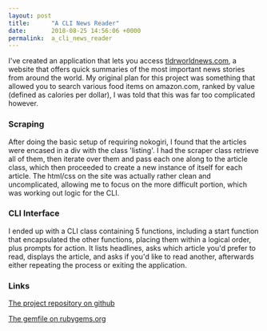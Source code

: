 ```yaml
---
layout: post
title:      "A CLI News Reader"
date:       2018-08-25 14:56:06 +0000
permalink:  a_cli_news_reader
---
```



I've created an application that lets you access [tldrworldnews.com](https://tldrworldnews.com/), a website that offers quick summaries of the most important news stories from around the world. My original plan for this project was something that allowed you to search various food items on amazon.com, ranked by value (defined as calories per dollar), I was told that this was far too complicated however.

### Scraping

After doing the basic setup of requiring nokogiri, I found that the articles were encased in a div with the class 'listing'. I had the scraper class retrieve all of them, then iterate over them and pass each one along to the article class, which then proceeded to create a new instance of itself for each article. The html/css on the site was actually rather clean and uncomplicated, allowing me to focus on the more difficult portion, which was working out logic for the CLI.

### CLI Interface

I ended up with a CLI class containing 5 functions, including a start function that encapsulated the other functions, placing them within a logical order, plus prompts for action. It lists headlines, asks which article you'd prefer to read, displays the article, and asks if you'd like to read another, afterwards either repeating the process or exiting the application.

### Links
[The project repository on github](https://github.com/rcrdlbl/tldr-news)

[The gemfile on rubygems.org](https://rubygems.org/gems/tldr_news)
